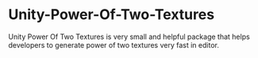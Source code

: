 # Unity-Power-Of-Two-Textures
Unity Power Of Two Textures is very small and helpful package that helps developers to generate power of two textures very fast in editor.
